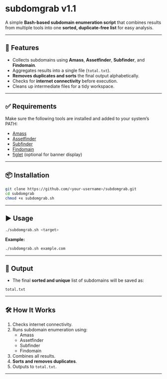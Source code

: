 # subdomgrab v1.1

A simple **Bash-based subdomain enumeration script** that combines results from multiple tools into one **sorted, duplicate-free list** for easy analysis.

---

## 🚀 Features
- Collects subdomains using **Amass**, **Assetfinder**, **Subfinder**, and **Findomain**.
- Aggregates results into a single file (`total.txt`).
- **Removes duplicates and sorts** the final output alphabetically.
- Checks for **internet connectivity** before execution.
- Cleans up intermediate files for a tidy workspace.

---

## ✅ Requirements
Make sure the following tools are installed and added to your system’s PATH:

- [Amass](https://github.com/owasp-amass/amass)
- [Assetfinder](https://github.com/tomnomnom/assetfinder)
- [Subfinder](https://github.com/projectdiscovery/subfinder)
- [Findomain](https://github.com/findomain/findomain)
- [figlet](http://www.figlet.org/) (optional for banner display)

---

## 📦 Installation
```bash
git clone https://github.com/<your-username>/subdomgrab.git
cd subdomgrab
chmod +x subdomgrab.sh
```

---

## ▶️ Usage
```bash
./subdomgrab.sh <target>
```

**Example:**
```bash
./subdomgrab.sh example.com
```

---

## 📂 Output
- The final **sorted and unique** list of subdomains will be saved as:
```
total.txt
```

---

## 🛠 How It Works
1. Checks internet connectivity.
2. Runs subdomain enumeration using:
   - Amass
   - Assetfinder
   - Subfinder
   - Findomain
3. Combines all results.
4. **Sorts and removes duplicates**.
5. Outputs to `total.txt`.

---
